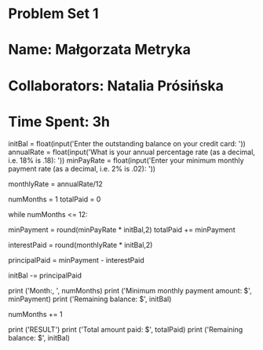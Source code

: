 # Problem Set 1 
# Name: Małgorzata Metryka
# Collaborators: Natalia Prósińska
# Time Spent: 3h 

initBal = float(input('Enter the outstanding balance on your credit card: '))
annualRate = float(input('What is your annual percentage rate (as a decimal, i.e. 18% is .18): '))
minPayRate = float(input('Enter your minimum monthly payment rate (as a decimal, i.e. 2% is .02): '))

monthlyRate = annualRate/12

numMonths = 1
totalPaid = 0

while numMonths <= 12:

   minPayment = round(minPayRate * initBal,2)
   totalPaid += minPayment

   interestPaid = round(monthlyRate * initBal,2)

   principalPaid = minPayment - interestPaid

   initBal -= principalPaid

   print ('Month:, ', numMonths)
   print ('Minimum monthly payment amount: $', minPayment)
   print ('Remaining balance: $', initBal)

   numMonths += 1

print ('RESULT')
print ('Total amount paid: $', totalPaid)
print ('Remaining balance: $', initBal)
